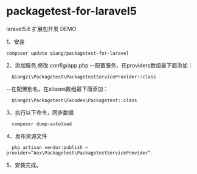 # packagetest-for-laravel5
laravel5.6 扩展包开发 DEMO 


1、安装
  ```
  composer update qiang/packagetest-for-laravel
  ```

2、添加服务,修改 config/app.php
  --配置服务，在providers数组最下面添加：
  ```
    Qiangzi\Packagetest\PackagetestServiceProvider::class
  ```
  --在配置别名，在aliases数组最下面添加：
  ```
    Qiangzi\Packagetest\Facades\Packagetest::class
  ```
3、执行以下命令，同步数据
  ```
    composer dump-autoload
  ```
4、发布资源文件
  ```
    php artisan vendor:publish –provider=”Aex\Packagetest\PackagetestServiceProvider” 
  ```
5、安装完成。
